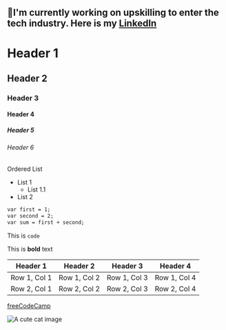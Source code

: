 ## 🤞I'm currently working on upskilling to enter the tech industry. Here is my [LinkedIn](https://www.linkedin.com/in/sean-rodrigo/)

# Header 1
 ## Header 2
 ### Header 3
 #### Header 4
 ##### Header 5
 ###### Header 6
 
 Ordered List
 - List 1
   - List 1.1
 - List 2

```markdown
var first = 1;
var second = 2;
var sum = first + second;
```

This is `code`

This is **bold** text
 
| Header 1 | Header 2 | Header 3| Header 4 |
| -------- | -------- |-------- | -------- |
| Row 1, Col 1 | Row 1, Col 2 |Row 1, Col 3 | Row 1, Col 4 |
| Row 2, Col 1 | Row 2, Col 2 |Row 2, Col 3 | Row 2, Col 4 |
 
 [freeCodeCamp](https://www.freecodecamp.org/news/)

 ![A cute cat image][def]

[def]: https://hips.hearstapps.com/hmg-prod/images/cute-cat-photos-1593441022.jpg?crop=1.00xw:0.753xh;0,0.153xh&resize=1200:*


<!--
**Rodrigosean02/Rodrigosean02** is a ✨ _special_ ✨ repository because its `README.md` (this file) appears on your GitHub profile.

Here are some ideas to get you started:

- 🔭 I’m currently working on ...
- 🌱 I’m currently learning ...
- 👯 I’m looking to collaborate on ...
- 🤔 I’m looking for help with ...
- 💬 Ask me about ...
- 📫 How to reach me: ...
- 😄 Pronouns: ...
- ⚡ Fun fact: ...
-->
